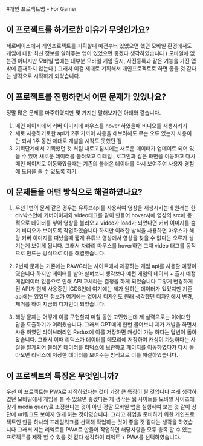 #개인 프로젝트명 - For Gamer

## 이 프로젝트를 하기로한 이유가 무엇인가요?
제로베이스에서 개인프로젝트를 기획할때 예전부터 있었으면 했던 모바일 환경에서도 게임에 대한 최신 정보를 알려주는 앱이 있었으면 좋겠다 생각하였습니다
( 모바일에 없는건 아니지만 모바일 앱에는 대부분 모바일 게임 출시, 사전등록과 같은 기능을 가진 앱 밖에 존재하지 않는다 )
그래서 이걸 제대로 기획해서 개인프로젝트로 하면 좋을 것 같다는 생각으로 시작하게 되었습니다.

## 이 프로젝트를 진행하면서 어떤 문제가 있었나요?
정말 많은 문제를 마주하였지만 몇 가지만 말해보자면 아래와 같습니다.

1. 메인 페이지에서 커버 이미지에 마우스를 hover 하였을때 비디오를 재생시키기
2. 새로 사용하기로한 api가 2주 가까이 사용을 해보려해도 무슨 오류 였는지 사용이 안 되서 1주 동안 제대로 개발을 시작도 못했던 점
3. 기획단계에서 기획했던 것 처럼 새로고침시에는 새로운 데이터가 업데이트 되어 있을 수 있어 새로운 데이터를 불러오고 디테일 , 로그인과 같은 화면을 이동하고 다시
메인 페이지로 이동하였을때는 기존의 불러온 데이터를 다시 보여주여 사용자 경험에 도움을 줄 수 있도록 하기


## 이 문제들을 어떤 방식으로 해결하였나요?
1. 우선 1번의 문제 같은 경우는 유튜브api를 사용하여 영상을 재생시키는데 원래는 한 div박스안에 커버이미지와 video태그를 같이 만들어 hover시에 영상의 src에 동적으로 데이터를
넣어 영상을 불러오고 video가 load가 되었다면 커버 이미지를 숨겨 비디오가 보이도록 작업하였습니다 하지만 이러한 방식을 사용하면 마우스가 해당 커버 이미지를 떠났을때 짧게 유튜브 영상에서
영상을 찾을 수 없다는 오류가 생기는게 보이게 됩니다. 그래서 차라리 마우스를 hover하면 그때 video 태그를 동적으로 만드는 방식으로 이를 해결했습니다.

2. 2번째 문제는 기존에는 RAWG라는 사이트에서 제공하는 게임 api를 사용할 예정이였습니다 하지만 데이터를 받아 살펴보니 생각보다 예전 게임의 데이터 + 출시 예정 게임데이터 없음으로 인해 API 교체라는 결정을 하게
되었습니다 그렇게 변경하게 된 API가 현제 사용중인 IGDB인데 여기에는 제가 원하는 데이터가 있었지만 기존 api에는 있었던 정보가 여기에는 없어서 디자인도 원래 생각했던 디자인에서 변경, 제거를 하여 지금의 디자인이
되었습니다.

3. 해당 문제는 어떻게 이를 구현할지 며칠 동안 고민했는데 제 실력으로는 이에대한 답을 도출하기가 어려웠습니다. 그래서 GPT에게 한번 물어보니 제가 개발을 하면서 사용 하였던 라이브러리인 Redux에 이를 저장하면 캐싱이 가능
하다는 답변이 돌아왔습니다. 그래서 이때 리덕스가 데이터를 메모리에 저장하여 캐싱이 가능하다는 사실을 알게되어 불러온 데이터를 리덕스에 보관하고 페이지를 이동하였다가 다시 돌아오면 리덕스에 저장한 데이터를 보여주는 방식으로 
이를 해결하였습니다.


## 이 프로젝트의 특징은 무엇입니까?
우선 이 프로젝트는 PWA로 제작하였다는 것이 가장 큰 특징이 될 것입니다 본래 생각하였던 모바일에서 게임을 볼 수 있으면 좋겠다는 제 생각은 웹 사이트를 모바일 사이즈에 맞게 media query로 조정한다는 것이 아닌
정말 모바일 앱을 실행하여 보는 것 같이 상단에 url링크도 보이지 않게 하는 것이였습니다. 그리고 취업을 준비하기 위한 개인프로젝트인 만큼 하나의 프레임워크를 선택해 작업하는 것이 좋을 것 같다는 생각을 하였습니다
그래서 저는 리엑트를 PWA로 만들어 작업하면 해당사항을 모두 총족 할 수 있는 프로젝트를 제작 할 수 있을 것 같다 생각하여 리엑트 + PWA를 선택하였습니다.

